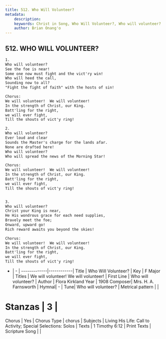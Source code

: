 ```yaml
---
title: 512. Who Will Volunteer?
metadata:
    description: 
    keywords: Christ in Song, Who Will Volunteer?, Who will volunteer?  , We will volunteer!  We will volunteer!
    author: Brian Onang'o
---
```



## 512. WHO WILL VOLUNTEER?

```txt
1.
Who will volunteer?  
See the foe is near!
Some one now must fight and the vict'ry win!
Who will heed the call, 
Sounding now to all?
"Fight the fight of faith" with the hosts of sin!

Chorus:
We will volunteer!  We will volunteer!
In the strength of Christ, our King.
Batt'ling for the right, 
we will ever fight,
Till the shouts of vict'y ring!

2.
Who will volunteer?  
Ever loud and clear
Sounds the Master's charge for the lands afar.
None are drafted here!
Who will volunteer?  
Who will spread the news of the Morning Star! 

Chorus:
We will volunteer!  We will volunteer!
In the strength of Christ, our King.
Batt'ling for the right, 
we will ever fight,
Till the shouts of vict'y ring!


3.
Who will volunteer?
Christ your King is near,
He His wondrous grace for each need supplies,
Bravely meet the foe;
Onward, upward go!
Rich reward awaits you beyond the skies! 

Chorus:
We will volunteer!  We will volunteer!
In the strength of Christ, our King.
Batt'ling for the right, 
we will ever fight,
Till the shouts of vict'y ring!

```

- |   -  |
-------------|------------|
Title | Who Will Volunteer? |
Key | F Major |
Titles | We will volunteer!  We will volunteer! |
First Line | Who will volunteer?   |
Author | Flora Kirkland
Year | 1908
Composer| Mrs. H. A. Farnsworth |
Hymnal|  - |
Tune| Who will volunteer? |
Metrical pattern | |
# Stanzas | 3 |
Chorus | Yes |
Chorus Type | chorus |
Subjects | Living His Life: Call to Activity; Special Selections: Solos |
Texts | 1 Timothy 6:12 |
Print Texts | 
Scripture Song |  |
  
